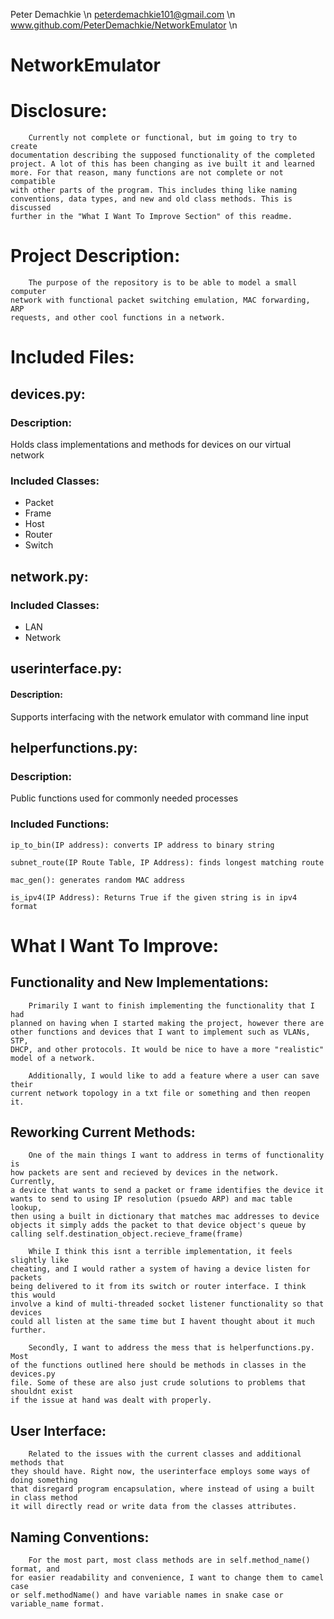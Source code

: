 Peter Demachkie \n
peterdemachkie101@gmail.com \n
www.github.com/PeterDemachkie/NetworkEmulator \n


# NetworkEmulator

# Disclosure:
```
    Currently not complete or functional, but im going to try to create  
documentation describing the supposed functionality of the completed  
project. A lot of this has been changing as ive built it and learned  
more. For that reason, many functions are not complete or not compatible  
with other parts of the program. This includes thing like naming  
conventions, data types, and new and old class methods. This is discussed  
further in the "What I Want To Improve Section" of this readme.
```
# Project Description:
```
    The purpose of the repository is to be able to model a small computer  
network with functional packet switching emulation, MAC forwarding, ARP  
requests, and other cool functions in a network.
```
# Included Files:
## **devices.py:**
### Description: 
Holds class implementations and methods for devices on our virtual network

### Included Classes:
- Packet
- Frame
- Host
- Router
- Switch

## **network.py:**
### Included Classes:
- LAN
- Network

## **userinterface.py:** 
#### Description: 
Supports interfacing with the network emulator with command line input

## **helperfunctions.py:**
### Description: 
Public functions used for commonly needed processes

### Included Functions:
```
ip_to_bin(IP address): converts IP address to binary string

subnet_route(IP Route Table, IP Address): finds longest matching route

mac_gen(): generates random MAC address

is_ipv4(IP Address): Returns True if the given string is in ipv4 format
```
# What I Want To Improve:

## Functionality and New Implementations:
```
    Primarily I want to finish implementing the functionality that I had  
planned on having when I started making the project, however there are  
other functions and devices that I want to implement such as VLANs, STP,  
DHCP, and other protocols. It would be nice to have a more "realistic"  
model of a network.  

    Additionally, I would like to add a feature where a user can save their  
current network topology in a txt file or something and then reopen it.  
```
## Reworking Current Methods:
```
    One of the main things I want to address in terms of functionality is  
how packets are sent and recieved by devices in the network. Currently,  
a device that wants to send a packet or frame identifies the device it  
wants to send to using IP resolution (psuedo ARP) and mac table lookup,  
then using a built in dictionary that matches mac addresses to device  
objects it simply adds the packet to that device object's queue by  
calling self.destination_object.recieve_frame(frame)  

    While I think this isnt a terrible implementation, it feels slightly like  
cheating, and I would rather a system of having a device listen for packets  
being delivered to it from its switch or router interface. I think this would  
involve a kind of multi-threaded socket listener functionality so that devices  
could all listen at the same time but I havent thought about it much further. 

    Secondly, I want to address the mess that is helperfunctions.py. Most  
of the functions outlined here should be methods in classes in the devices.py  
file. Some of these are also just crude solutions to problems that shouldnt exist  
if the issue at hand was dealt with properly.  
```
## User Interface:
```
    Related to the issues with the current classes and additional methods that  
they should have. Right now, the userinterface employs some ways of doing something  
that disregard program encapsulation, where instead of using a built in class method  
it will directly read or write data from the classes attributes.
```
## Naming Conventions:
```
    For the most part, most class methods are in self.method_name() format, and  
for easier readability and convenience, I want to change them to camel case  
or self.methodName() and have variable names in snake case or  
variable_name format.
```

